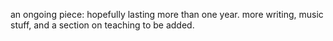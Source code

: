 an ongoing piece: hopefully lasting more than one year. more writing, music stuff, and a section on teaching to be added.